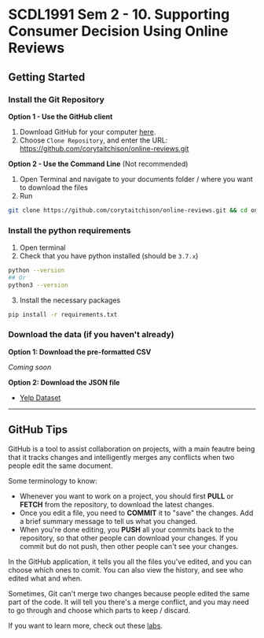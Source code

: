 # SCDL1991 Sem 2 - 10. Supporting Consumer Decision Using Online Reviews

## Getting Started

### Install the Git Repository

**Option 1 - Use the GitHub client**

1. Download GitHub for your computer [here](https://desktop.github.com/).
2. Choose `Clone Repository`, and enter the URL: https://github.com/corytaitchison/online-reviews.git

**Option 2 - Use the Command Line** (Not recommended)

1. Open Terminal and navigate to your documents folder / where you want to download the files
2. Run

```bash
git clone https://github.com/corytaitchison/online-reviews.git && cd online-reviews
```

### Install the python requirements

1. Open terminal
2. Check that you have python installed
   (should be `3.7.x`)

```bash
python --version
## Or
python3 --version
```

3. Install the necessary packages

```bash
pip install -r requirements.txt
```

### Download the data (if you haven't already)

**Option 1: Download the pre-formatted CSV**

_Coming soon_

**Option 2: Download the JSON file**

- [Yelp Dataset](https://www.yelp.com/dataset/download)

---

## GitHub Tips

GitHub is a tool to assist collaboration on projects, with a main feautre being that it tracks changes and intelligently merges any conflicts when two people edit the same document.

Some terminology to know:

- Whenever you want to work on a project, you should first **PULL** or **FETCH** from the repository, to download the latest changes.
- Once you edit a file, you need to **COMMIT** it to "save" the changes. Add a brief summary message to tell us what you changed.
- When you're done editing, you **PUSH** all your commits back to the repository, so that other people can download your changes. If you commit but do not push, then other people can't see your changes.

In the GitHub application, it tells you all the files you've edited, and you can choose which ones to comit. You can also view the history, and see who edited what and when.

Sometimes, Git can't merge two changes because people edited the same part of the code. It will tell you there's a merge conflict, and you may need to go through and choose which parts to keep / discard.

If you want to learn more, check out these [labs](https://lab.github.com/githubtraining/introduction-to-github).
